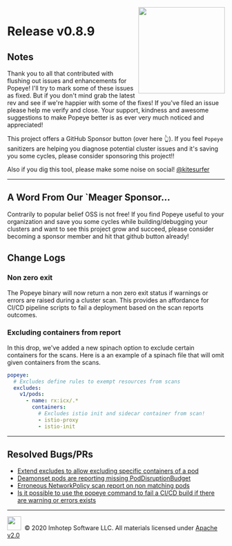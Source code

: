 <img src="https://raw.githubusercontent.com/derailed/popeye/master/assets/popeye_logo.png" align="right" width="200" height="auto"/>

# Release v0.8.9

## Notes

Thank you to all that contributed with flushing out issues and enhancements for Popeye! I'll try to mark some of these issues as fixed. But if you don't mind grab the latest rev and see if we're happier with some of the fixes! If you've filed an issue please help me verify and close. Your support, kindness and awesome suggestions to make Popeye better is as ever very much noticed and appreciated!

This project offers a GitHub Sponsor button (over here 👆). If you feel `Popeye` sanitizers are helping you diagnose potential cluster issues and it's saving you some cycles, please consider sponsoring this project!!

Also if you dig this tool, please make some noise on social! [@kitesurfer](https://twitter.com/kitesurfer)

---

## A Word From Our `Meager Sponsor...

Contrarily to popular belief OSS is not free! If you find Popeye useful to your organization and save you some cycles while building/debugging your clusters and want to see this project grow and succeed, please consider becoming a sponsor member and hit that github button already!

## Change Logs

### Non zero exit

The Popeye binary will now return a non zero exit status if warnings or errors are raised during a cluster scan. This provides an affordance for CI/CD pipeline scripts to fail a deployment based on the scan reports outcomes.

### Excluding containers from report

In this drop, we've added a new spinach option to exclude certain containers for the scans. Here is a an example of a spinach file that will omit given containers from the scans.

```yaml
popeye:
  # Excludes define rules to exempt resources from scans
  excludes:
    v1/pods:
      - name: rx:icx/.*
        containers:
          # Excludes istio init and sidecar container from scan!
          - istio-proxy
          - istio-init
```

---

## Resolved Bugs/PRs

- [Extend excludes to allow excluding specific containers of a pod](https://github.com/derailed/popeye/issues/120)
- [Deamonset pods are reporting missing PodDisruptionBudget](https://github.com/derailed/popeye/issues/117)
- [Erroneous NetworkPolicy scan report on non matching pods](https://github.com/derailed/popeye/issues/116)
- [Is it possible to use the popeye command to fail a CI/CD build if there are warning or errors exists](https://github.com/derailed/popeye/issues/98)

---

<img src="https://raw.githubusercontent.com/derailed/popeye/master/assets/imhotep_logo.png" width="32" height="auto"/>&nbsp; © 2020 Imhotep Software LLC. All materials licensed under [Apache v2.0](http://www.apache.org/licenses/LICENSE-2.0)
